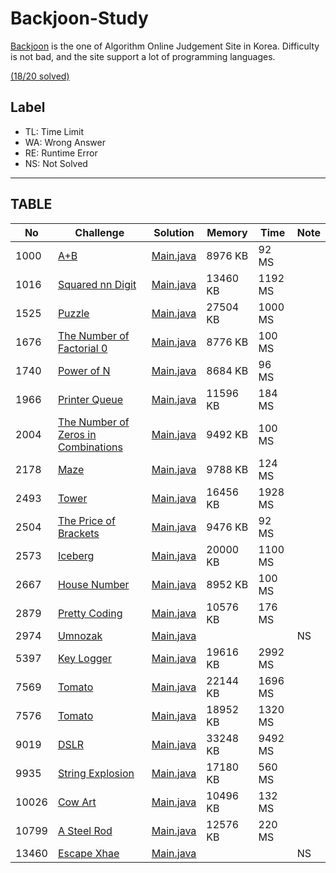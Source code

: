 # Backjoon-Study

[Backjoon](https://www.acmicpc.net) is the one of Algorithm Online Judgement Site in Korea. Difficulty is not bad, and the site support a lot of programming languages.

[(18/20 solved)](https://www.acmicpc.net/user/jsong00505)

## Label

* TL: Time Limit
* WA: Wrong Answer
* RE: Runtime Error
* NS: Not Solved

---

## TABLE

| No    | Challenge                                                                   | Solution                                        | Memory   | Time    | Note   |
| ----- | --------------------------------------------------------------------------- | ----------------------------------------------- | -------- | ------- | ------ |
|  1000 | [A+B](https://www.acmicpc.net/problem/1000)                                 | [Main.java](src/bj100x/bj1000/Main.java?ts=4)   |  8976 KB |   92 MS |        |
|  1016 | [Squared nn Digit](https://www.acmicpc.net/problem/1016)                    | [Main.java](src/bj101x/bj1016/Main.java?ts=4)   | 13460 KB | 1192 MS |        |
|  1525 | [Puzzle](https://www.acmicpc.net/problem/1525)                              | [Main.java](src/bj152x/bj1525/Main.java?ts=4)   | 27504 KB | 1000 MS |        |
|  1676 | [The Number of Factorial 0](https://www.acmicpc.net/problem/1676)           | [Main.java](src/bj167x/bj1676/Main.java?ts=4)   |  8776 KB |  100 MS |        |
|  1740 | [Power of N](https://www.acmicpc.net/problem/1740)                          | [Main.java](src/bj174x/bj1740/Main.java?ts=4)   |  8684 KB |   96 MS |        |
|  1966 | [Printer Queue](https://www.acmicpc.net/problem/1966)                       | [Main.java](src/bj196x/bj1966/Main.java?ts=4)   | 11596 KB |  184 MS |        |
|  2004 | [The Number of Zeros in Combinations](https://www.acmicpc.net/problem/2004) | [Main.java](src/bj200x/bj2004/Main.java?ts=4)   |  9492 KB |  100 MS |        |
|  2178 | [Maze](https://www.acmicpc.net/problem/2178)                                | [Main.java](src/bj217x/bj2178/Main.java?ts=4)   |  9788 KB |  124 MS |        |
|  2493 | [Tower](https://www.acmicpc.net/problem/2493)                               | [Main.java](src/bj249x/bj2493/Main.java?ts=4)   | 16456 KB | 1928 MS |        |
|  2504 | [The Price of Brackets](https://www.acmicpc.net/problem/2504)               | [Main.java](src/bj250x/bj2504/Main.java?ts=4)   |  9476 KB |   92 MS |        |
|  2573 | [Iceberg](https://www.acmicpc.net/problem/2573)                             | [Main.java](src/bj257x/bj2573/Main.java?ts=4)   | 20000 KB | 1100 MS |        |
|  2667 | [House Number](https://www.acmicpc.net/problem/2667)                        | [Main.java](src/bj266x/bj2667/Main.java?ts=4)   |  8952 KB |  100 MS |        |
|  2879 | [Pretty Coding](https://www.acmicpc.net/problem/2879)                       | [Main.java](src/bj287x/bj2879/Main.java?ts=4)   | 10576 KB |  176 MS |        |
|  2974 | [Umnozak](https://www.acmicpc.net/problem/2974)                             | [Main.java](src/bj297x/bj2974/Main.java?ts=4)   |          |         |     NS |
|  5397 | [Key Logger](https://www.acmicpc.net/problem/5397)                          | [Main.java](src/bj539x/bj5397/Main.java?ts=4)   | 19616 KB | 2992 MS |        |
|  7569 | [Tomato](https://www.acmicpc.net/problem/7569)                              | [Main.java](src/bj756x/bj7569/Main.java?ts=4)   | 22144 KB | 1696 MS |        |
|  7576 | [Tomato](https://www.acmicpc.net/problem/7576)                              | [Main.java](src/bj757x/bj7576/Main.java?ts=4)   | 18952 KB | 1320 MS |        |
|  9019 | [DSLR](https://www.acmicpc.net/problem/9019)                                | [Main.java](src/bj901x/bj9019/Main.java?ts=4)   | 33248 KB | 9492 MS |        |
|  9935 | [String Explosion](https://www.acmicpc.net/problem/9935)                    | [Main.java](src/bj993x/bj9935/Main.java?ts=4)   | 17180 KB |  560 MS |        |
| 10026 | [Cow Art](https://www.acmicpc.net/problem/10026)                            | [Main.java](src/bj1002x/bj10026/Main.java?ts=4) | 10496 KB |  132 MS |        |
| 10799 | [A Steel Rod](https://www.acmicpc.net/problem/10799)                        | [Main.java](src/bj1079x/bj10799/Main.java?ts=4) | 12576 KB |  220 MS |        |
| 13460 | [Escape Xhae](https://www.acmicpc.net/problem/13460)                        | [Main.java](src/bj1346x/bj13460/Main.java?ts=4) |          |         |     NS |